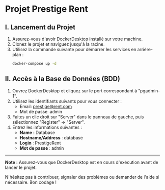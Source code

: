 # Projet Prestige Rent

## I. Lancement du Projet

1. Assurez-vous d'avoir DockerDesktop installé sur votre machine.
2. Clonez le projet et naviguez jusqu'à la racine.
3. Utilisez la commande suivante pour démarrer les services en arrière-plan :
    ```bash
    docker-compose up -d
    ```

## II. Accès à la Base de Données (BDD)

1. Ouvrez DockerDesktop et cliquez sur le port correspondant à "pgadmin-1".
2. Utilisez les identifiants suivants pour vous connecter :
   - Email: prestige@rent.com
   - Mot de passe: admin
3. Faites un clic droit sur "Server" dans le panneau de gauche, puis sélectionnez "Register" -> "Server".
4. Entrez les informations suivantes :
   - **Name** : Database
   - **Hostname/Address** : database
   - **Login** : PrestigeRent
   - **Mot de passe** : admin

---

**Note :** Assurez-vous que DockerDesktop est en cours d'exécution avant de lancer le projet.

N'hésitez pas à contribuer, signaler des problèmes ou demander de l'aide si nécessaire. Bon codage !
